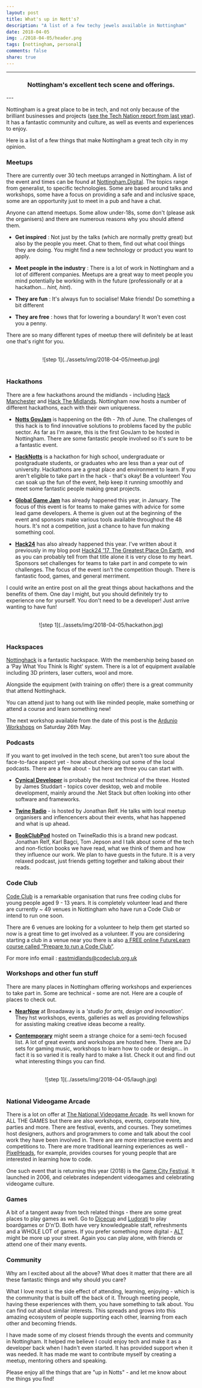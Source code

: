 ```yaml
---
layout: post
title: What's up in Nott's?
description: "A list of a few techy jewels available in Nottingham"
date: 2018-04-05
img: ./2018-04-05/header.png
tags: [nottingham, personal]
comments: false
share: true
---
```



----
<center>
<h3> Nottingham's excellent tech scene and offerings. </h3>
</center>
--- 
<br/>


Nottingham is a great place to be in tech, and not only because of the brilliant businesses and projects ([see the Tech Nation report from last year](https://technation.techcityuk.com/cluster/nottingham/)). It has a fantastic community and culture, as well as events and experiences to enjoy.

Here is a list of a few things that make Nottingham a great tech city in my opinion.

### Meetups

There are currently over 30 tech meetups arranged in Nottingham. A list of the event and times can be found at [Nottingham.Digital](https://nottingham.digital/). The topics range from generalist, to specific technologies. Some are based around talks and workshops, some have a focus on providing a safe and and inclusive space, some are an opportunity just to meet in a pub and have a chat.

Anyone can attend meetups. Some allow under-18s, some don't (please ask the organisers) and there are numerous reasons why you should attend them.

- **Get inspired** : Not just by the talks (which are normally pretty great) but also by the people you meet. Chat to them, find out what cool things they are doing. You might find a new technology or product you want to apply.

- **Meet people in the industry** : There is a lot of work in Nottingham and a lot of different companies. Meetups are a great way to meet people you mind potentially be working with in the future (professionally or at a hackathon... _hint, hint_).

- **They are fun** : It's always fun to socialise! Make friends! Do something a bit different

- **They are free** : hows that for lowering a boundary! It won't even cost you a penny.

There are so many different types of meetup there will definitely be at least one that's right for you.

<br/>
<div style="text-align:center; width:80%; margin-left: 10%;" markdown="1">
![step 1](../assets/img/2018-04-05/meetup.jpg)
</div> 
<br/>

### Hackathons
 
There are a few hackathons around the midlands - including [Hack Manchester]() and [Hack The Midlands](). Nottingham now hosts a number of different hackathons, each with their own uniqueness.

- **[Notts GovJam](http://www.govjam.org/content/about)** is happening on the 6th - 7th of June. The challenges of this hack is to find innovative solutions to problems faced by the public sector. As far as I'm aware, this is the first GovJam to be hosted in Nottingham. There are some fantastic people involved so it's sure to be a fantastic event.

- **[HackNotts](http://hacknotts.com/)** is a hackathon for high school, undergraduate or postgraduate students, or graduates who are less than a year out of university. Hackathons are a great place and environment to learn. If you aren't eligible to take part in the hack - that's okay! Be a volunteer! You can soak up the fun of the event, help keep it running smoothly and meet some fantastic people making great projects.

- **[Global Game Jam](https://globalgamejam.org/)** has already happened this year, in January. The focus of this event is for teams to make games with advice for some lead game developers. A theme is given out at the beginning of the event and sponsors make various tools available throughout the 48 hours. It's not a competition, just a chance to have fun making something cool.

- **[Hack24](https://www.hack24.co.uk/)** has also already happened this year. I've written about it previously in my blog post [Hack24 '17, The Greatest Place On Earth](http://jesswhite.co.uk/hack242017-post/), and as you can probably tell from that title alone it is very close to my heart. Sponsors set challenges for teams to take part in and compete to win challenges. The focus of the event isn't the competition though. There is fantastic food, games, and general merriment. 

I could write an entire post on all the great things about hackathons and the benefits of them. One day I might, but you should definitely try to experience one for yourself. You don't need to be a developer! Just arrive wanting to have fun!

<br/>
<div style="text-align:center; width:80%; margin-left: 10%;" markdown="1">
![step 1](../assets/img/2018-04-05/hackathon.jpg)
</div> 
<br/>

### Hackspaces

[Nottinghack](http://nottinghack.org.uk/) is a fantastic hackspace. With the membership being based on a ‘Pay What You Think Is Right’ system​. There is a lot of equipment available including 3D printers, laser cutters, wool and more. 

Alongside the equipment (with training on offer) there is a great community that attend Nottinghack. 

You can attend just to hang out with like minded people, make something or attend a course and learn something new!

The next workshop available from the date of this post is the [Ardunio Workshops](http://nottinghack.org.uk/introduction-to-arduino-workshop/) on Saturday 26th May. 

### Podcasts

If you want to get involved in the tech scene, but aren't too sure about the face-to-face aspect yet - how about checking out some of the local podcasts. There are a few about - but here are three you can start with.

- **[Cynical Developer](https://cynicaldeveloper.com/)** is probably the most technical of the three. Hosted by James Studdart - topics cover desktop, web and mobile development, mainly around the .Net Stack but often looking into other software and frameworks.

- **[Twine Radio](http://twineradio.co.uk/)** - is hosted by Jonathan Relf. He talks with local meetup organisers and inflencencers about their events, what has happened and what is up ahead.

- **[BookClubPod](http://twineradio.co.uk/)** hosted on TwineRadio this is a brand new podcast. Jonathan Relf, Karl Bagci, Tom Jepson and I talk about some of the tech and non-fiction books we have read, what we think of them and how they influence our work. We plan to have guests in the future. It is a very relaxed podcast, just friends getting together and talking about their reads.

### Code Club

[Code Club](https://www.codeclub.org.uk/) is a remarkable organisation that runs free coding clubs for young people aged 9 - 13 years. It is completely volunteer lead and there are currently ~ 49 venues in Nottingham who have run a Code Club or intend to run one soon.

There are 6 venues are looking for a volunteer to help them get started so now is a great time to get involved as a volunteer. If you are considering starting a club in a venue near you there is also [a FREE online FutureLearn course called “Prepare to run a Code Club”](https://www.futurelearn.com/courses/code-club).

For more info email : [eastmidlands@codeclub.org.uk](mailto:eastmidlands@codeclub.org.uk)

### Workshops and other fun stuff

There are many places in Nottingham offering workshops and experiences to take part in. Some are technical - some are not. Here are a couple of places to check out.

- **[NearNow](https://nearnow.org.uk/)** at Broadaway is a _'studio for arts, design and innovation'_. They hst workshops, events, galleries as well as providing fellowships for assisting making creative ideas become a reality.


- **[Contemporary](http://www.nottinghamcontemporary.org/)** might seem a strange choice for a semi-tech focused list. A lot of great events and workshops are hosted here. There are DJ sets for gaming music, workshops to learn how to code or design... in fact it is so varied it is really hard to make a list. Check it out and find out what interesting things you can find.

<br/>
<div style="text-align:center; width:80%; margin-left: 10%;" markdown="1">
![step 1](../assets/img/2018-04-05/laugh.jpg)
</div> 
<br/>


### National Videogame Arcade

There is a lot on offer at [The National Videogame Arcade](https://www.thenva.com/). Its well known for ALL THE GAMES but there are also workshops, events, corporate hire, parties and more. There are festival, events, and courses. They sometimes host designers, authors and programmers to come and talk about the cool work they have been involved in. There are are more interactive events and competitions to. There are more traditional learning experiences as well - [PixelHeads](https://www.thenva.com/pixelheads/), for example, provides courses for young people that are interested in learning how to code.  

One such event that is returning this year (2018) is the [Game City Festival](https://www.thenva.com/gamecity-festival/). It launched in 2006, and celebrates independent videogames and celebrating videogame culture.

### Games

A bit of a tangent away from tech related things - there are some great places to play games as well. Go to [Dicecup](https://en-gb.facebook.com/thedicecup) and [Ludorati](www.ludoraticafe.com/) to play boardgames or D'n'D. Both have very knowledgeable staff, refreshments and a WHOLE LOT of games. If you prefer something more digital - [ALT](https://en-gb.facebook.com/altgaminglounge/) might be more up your street. Again you can play alone, with friends or attend one of their many events.

### Community

Why am I excited about all the above? What does it matter that there are all these fantastic things and why should you care?

What I love most is the side effect of attending, learning, enjoying - which is the community that is built off the back of it. Through meeting people, having these experiences with them, you have something to talk about. You can find out about similar interests. This spreads and grows into this amazing ecosystem of people supporting each other, learning from each other and becoming friends.

I have made some of my closest friends through the events and community in Nottingham. It helped me believe I could enjoy tech and make it as a developer back when I hadn't even started. It has provided support when it was needed. It has made me want to contribute myself by creating a meetup, mentoring others and speaking. 

Please enjoy all the things that are "up in Notts" - and let me know about the things you find!
